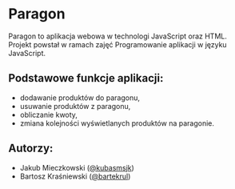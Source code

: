 # Paragon

Paragon to aplikacja webowa w technologi JavaScript oraz HTML.  
Projekt powstał w ramach zajęć Programowanie aplikacji w języku JavaScript.

## Podstawowe funkcje aplikacji: 
*	dodawanie produktów do paragonu,
*	usuwanie produktów z paragonu,
*	obliczanie kwoty,
*	zmiana kolejności wyświetlanych produktów na paragonie.

## Autorzy:
* Jakub Mieczkowski ([@kubasmsjk]( https://github.com/kubasmsjk))
* Bartosz Kraśniewski ([@bartekrul]( https://github.com/bartekrul))
